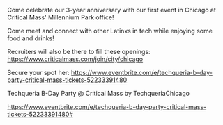 Come celebrate our 3-year anniversary with our first event in Chicago at Critical Mass' Millennium Park office!

Come meet and connect with other Latinxs in tech while enjoying some food and drinks!

Recruiters will also be there to fill these openings: https://www.criticalmass.com/join/city/chicago

Secure your spot her: https://www.eventbrite.com/e/techqueria-b-day-party-critical-mass-tickets-52233391480

Techqueria B-Day Party @ Critical Mass
by TechqueriaChicago

https://www.eventbrite.com/e/techqueria-b-day-party-critical-mass-tickets-52233391480#

